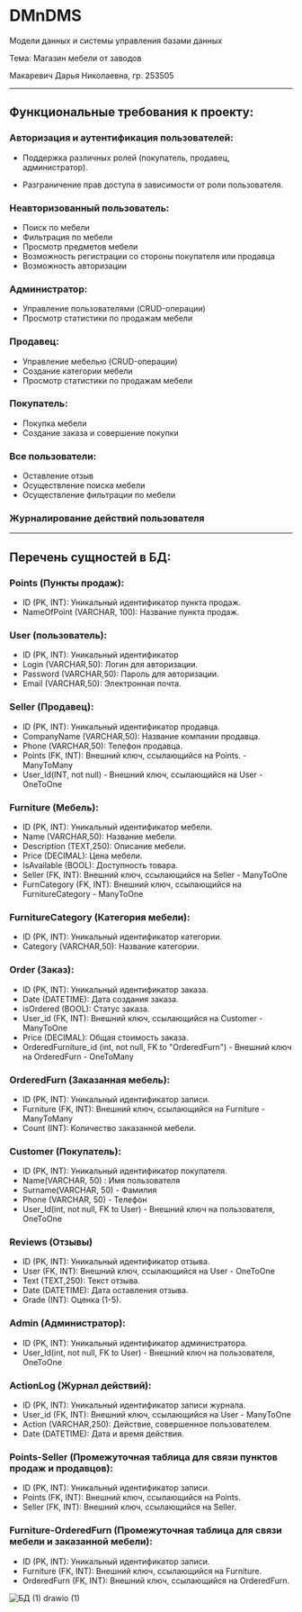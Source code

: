 # DMnDMS
Модели данных и системы управления базами данных

Тема: Магазин мебели от заводов

Макаревич Дарья Николаевна, гр. 253505
***

## Функциональные требования к проекту: 

### **Авторизация и аутентификация пользователей:**

* Поддержка различных ролей (покупатель, продавец, администратор).

* Разграничение прав доступа в зависимости от роли пользователя.

### **Неавторизованный пользователь:**

* Поиск по мебели
* Фильтрация по мебели
* Просмотр предметов мебели
* Возможность регистрации со стороны покупателя или продавца
* Возможность авторизации

### **Администратор:**

* Управление пользователями (CRUD-операции)
* Просмотр статистики по продажам мебели

### **Продавец:**

* Управление мебелью (CRUD-операции)
* Создание категории мебели
* Просмотр статистики по продажам мебели

### **Покупатель:**

* Покупка мебели
* Создание заказа и совершение покупки

### **Все пользователи:**

* Оставление отзыв
* Осуществление поиска мебели
* Осуществление фильтрации по мебели

### **Журналирование действий пользователя**
***

## Перечень сущностей в БД: 

### Points (Пункты продаж):

* ID (PK, INT): Уникальный идентификатор пункта продаж.
* NameOfPoint (VARCHAR, 100): Название пункта продаж.

### User (пользователь):

* ID (PK, INT): Уникальный идентификатор
* Login (VARCHAR,50): Логин для авторизации.
* Password (VARCHAR,50): Пароль для авторизации.
* Email (VARCHAR,50): Электронная почта.

### Seller (Продавец):

* ID (PK, INT): Уникальный идентификатор продавца.
* CompanyName (VARCHAR,50): Название компании продавца.
* Phone (VARCHAR,50): Телефон продавца.
* Points (FK, INT): Внешний ключ, ссылающийся на Points. - ManyToMany
* User_Id(INT, not null) - Внешний ключ, ссылающийся на User - OneToOne

### Furniture (Мебель):

* ID (PK, INT): Уникальный идентификатор мебели.
* Name (VARCHAR,50): Название мебели.
* Description (TEXT,250): Описание мебели.
* Price (DECIMAL): Цена мебели.
* IsAvailable (BOOL): Доступность товара.
* Seller (FK, INT): Внешний ключ, ссылающийся на Seller - ManyToOne
* FurnCategory (FK, INT): Внешний ключ, ссылающийся на FurnitureCategory - ManyToOne

### FurnitureCategory (Категория мебели):

* ID (PK, INT): Уникальный идентификатор категории.
* Category (VARCHAR,50): Название категории.

### Order (Заказ):

* ID (PK, INT): Уникальный идентификатор заказа.
* Date (DATETIME): Дата создания заказа.
* isOrdered (BOOL): Статус заказа.
* User_id (FK, INT): Внешний ключ, ссылающийся на Customer - ManyToOne
* Price (DECIMAL): Общая стоимость заказа.
* OrderedFurniture_id (int, not null, FK to "OrderedFurn") - Внешний ключ на OrderedFurn - OneToMany

### OrderedFurn (Заказанная мебель):

* ID (PK, INT): Уникальный идентификатор записи.
* Furniture (FK, INT): Внешний ключ, ссылающийся на Furniture - ManyToMany
* Count (INT): Количество заказанной мебели.

### Customer (Покупатель):

* ID (PK, INT): Уникальный идентификатор покупателя.
* Name(VARCHAR, 50) : Имя пользователя
* Surname(VARCHAR, 50) - Фамилия
* Phone (VARCHAR, 50) - Телефон
* User_Id(int, not null, FK to User) - Внешний ключ на пользователя, OneToOne

### Reviews (Отзывы)

* ID (PK, INT): Уникальный идентификатор отзыва.
* User (FK, INT): Внешний ключ, ссылающийся на User - OneToOne
* Text (TEXT,250): Текст отзыва.
* Date (DATETIME): Дата оставления отзыва.
* Grade (INT): Оценка (1-5).

### Admin (Администратор):

* ID (PK, INT): Уникальный идентификатор администратора.
* User_Id(int, not null, FK to User) - Внешний ключ на пользователя, OneToOne

### ActionLog (Журнал действий):

* ID (PK, INT): Уникальный идентификатор записи журнала.
* User_id (FK, INT): Внешний ключ, ссылающийся на User - ManyToOne
* Action (VARCHAR,250): Действие, совершенное пользователем.
* Date (DATETIME): Дата и время действия.

### Points-Seller (Промежуточная таблица для связи пунктов продаж и продавцов):

* ID (PK, INT): Уникальный идентификатор записи.
* Points (FK, INT): Внешний ключ, ссылающийся на Points.
* Seller (FK, INT): Внешний ключ, ссылающийся на Seller.

### Furniture-OrderedFurn (Промежуточная таблица для связи мебели и заказанной мебели):

* ID (PK, INT): Уникальный идентификатор записи.
* Furniture (FK, INT): Внешний ключ, ссылающийся на Furniture.
* OrderedFurn (FK, INT): Внешний ключ, ссылающийся на OrderedFurn.

![БД (1) drawio (1)](https://github.com/user-attachments/assets/28ac3298-b4c1-4222-94a3-7cd6384a5727)



